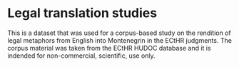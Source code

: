 # Legal translation studies
This is a dataset that was used for a corpus-based study on the rendition of legal metaphors from English into Montenegrin in the ECtHR judgments. The corpus material was taken from the ECtHR HUDOC database and it is indended for non-commercial, scientific, use only.

